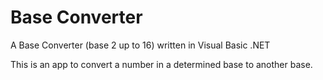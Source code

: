 # Base Converter
A Base Converter (base 2 up to 16) written in Visual Basic .NET

This is an app to convert a number in a determined base to another base.
